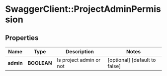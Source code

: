 # SwaggerClient::ProjectAdminPermission

## Properties
Name | Type | Description | Notes
------------ | ------------- | ------------- | -------------
**admin** | **BOOLEAN** | Is project admin or not | [optional] [default to false]


